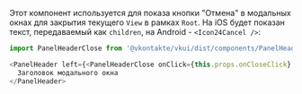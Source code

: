 Этот компонент используется для показа кнопки "Отмена" в модальных окнах для закрытия текущего `View` в рамках `Root`. На iOS будет показан текст, передаваемый как `children`, на Android - `<Icon24Cancel />`:

```js static
import PanelHeaderClose from '@vkontakte/vkui/dist/components/PanelHeaderClose/PanelHeaderClose';

<PanelHeader left={<PanelHeaderClose onClick={this.props.onCloseClick} />}>
  Заголовок модального окна
</PanelHeader>
```